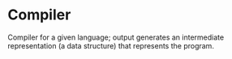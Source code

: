 # Compiler

Compiler for a given language; output generates an intermediate representation (a data structure) that represents the program.
